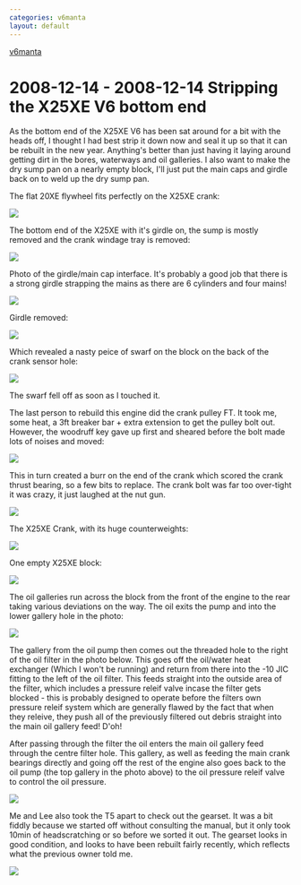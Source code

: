 ```yaml
---
categories: v6manta
layout: default
---
```


[v6manta](/v6manta)

# 2008-12-14 - 2008-12-14 Stripping the X25XE V6 bottom end
As the bottom end of the X25XE V6 has been sat around for a bit with the heads off, I thought I had best strip it down now and seal it up so that it can be rebuilt in the new year. Anything's better than just having it laying around getting dirt in the bores, waterways and oil galleries. I also want to make the dry sump pan on a nearly empty block, I'll just put the main caps and girdle back on to weld up the dry sump pan.

The flat 20XE flywheel fits perfectly on the X25XE crank:

![](/img/v6manta/manta0171.jpg)

The bottom end of the X25XE with it's girdle on, the sump is mostly removed and the crank windage tray is removed:

![](/img/v6manta/manta0172.jpg)

Photo of the girdle/main cap interface. It's probably a good job that there is a strong girdle strapping the mains as there are 6 cylinders and four mains!

![](/img/v6manta/manta0173.jpg)

Girdle removed:

![](/img/v6manta/manta0174.jpg)

Which revealed a nasty peice of swarf on the block on the back of the crank sensor hole:

![](/img/v6manta/manta0175.jpg)

The swarf fell off as soon as I touched it.

The last person to rebuild this engine did the crank pulley FT. It took me, some heat, a 3ft breaker bar + extra extension to get the pulley bolt out. However, the woodruff key gave up first and sheared before the bolt made lots of noises and moved:

![](/img/v6manta/manta0176.jpg)

This in turn created a burr on the end of the crank which scored the crank thrust bearing, so a few bits to replace. The crank bolt was far too over-tight it was crazy, it just laughed at the nut gun.

![](/img/v6manta/manta0177.jpg)

The X25XE Crank, with its huge counterweights:

![](/img/v6manta/manta0178.jpg)

One empty X25XE block:

![](/img/v6manta/manta0179.jpg)

The oil galleries run across the block from the front of the engine to the rear taking various deviations on the way. The oil exits the pump and into the lower gallery hole in the photo:

![](/img/v6manta/manta0180.jpg)

The gallery from the oil pump then comes out the threaded hole to the right of the oil filter in the photo below. This goes off the oil/water heat exchanger (Which I won't be running) and return from there into the -10 JIC fitting to the left of the oil filter. This feeds straight into the outside area of the filter, which includes a pressure releif valve incase the filter gets blocked - this is probably designed to operate before the filters own pressure releif system which are generally flawed by the fact that when they releive, they push all of the previously filtered out debris straight into the main oil gallery feed! D'oh!

After passing through the filter the oil enters the main oil gallery feed through the centre filter hole. This gallery, as well as feeding the main crank bearings directly and going off the rest of the engine also goes back to the oil pump (the top gallery in the photo above) to the oil pressure releif valve to control the oil pressure.

![](/img/v6manta/manta0181.jpg)

Me and Lee also took the T5 apart to check out the gearset. It was a bit fiddly because we started off without consulting the manual, but it only took 10min of headscratching or so before we sorted it out. The gearset looks in good condition, and looks to have been rebuilt fairly recently, which reflects what the previous owner told me.

![](/img/v6manta/manta0182.jpg)
